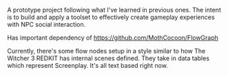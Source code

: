 A prototype project following what I've learned in previous ones. The intent is to build and apply a toolset to effectively create gameplay experiences with NPC social interaction.

Has important dependency of https://github.com/MothCocoon/FlowGraph

Currently, there's some flow nodes setup in a style similar to how The Witcher 3 REDKIT has internal scenes defined. They take in data tables which represent Screenplay. It's all text based right now.
